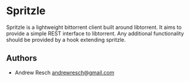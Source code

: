 Spritzle
========

Spritzle is a lightweight bittorrent client built around libtorrent. It aims
to provide a simple REST interface to libtorrent. Any additional
functionality should be provided by a hook extending spritzle.

Authors
-------

* Andrew Resch <andrewresch@gmail.com>
